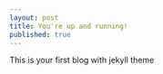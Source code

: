 ```yaml
---
layout: post
title: You're up and running!
published: true
---
```

This is your first blog with jekyll theme
